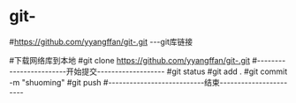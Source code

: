 # git-
#https://github.com/yyangffan/git-.git   ---git库链接

#下载网络库到本地
#git clone https://github.com/yyangffan/git-.git
#------------------------开始提交-------------------
#git status
#git add .
#git commit -m "shuoming"
#git push
#---------------------------结束-----------------------
